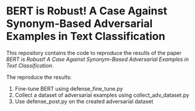 # BERT is Robust! A Case Against Synonym-Based Adversarial Examples in Text Classification 
This repository contains the code to reproduce the results of the paper *BERT is Robust! A Case Against Synonym-Based Adversarial Examples in Text Classification*.

The reproduce the results: 
  1. Fine-tune BERT using defense_fine_tune.py
  2. Collect a dataset of adversarial examples using collect_adv_dataset.py
  3. Use defense_post.py on the created adversarial dataset

